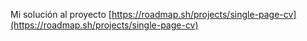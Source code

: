 Mi solución al proyecto [https://roadmap.sh/projects/single-page-cv](https://roadmap.sh/projects/single-page-cv)


